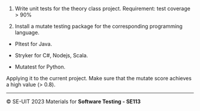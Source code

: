 1. Write unit tests for the theory class project. Requirement: test coverage > 90%

2. Install a mutate testing package for the corresponding programming language.

- PItest for Java.

- Stryker for C#, Nodejs, Scala.

- Mutatest for Python.

Applying it to the current project. Make sure that the mutate score achieves a high value (> 0.8).

---
&copy; SE-UIT 2023
Materials for **Software Testing - SE113** 
